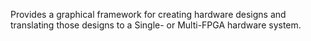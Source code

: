 Provides a graphical framework for creating hardware designs and translating those designs to a Single- or Multi-FPGA hardware system.